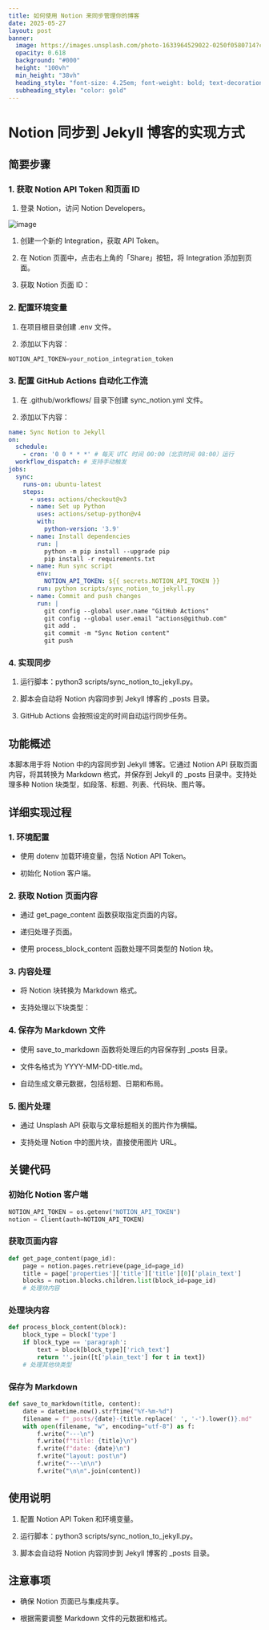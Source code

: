 ```yaml
---
title: 如何使用 Notion 来同步管理你的博客
date: 2025-05-27
layout: post
banner:
  image: https://images.unsplash.com/photo-1633964529022-0250f0580714?crop=entropy&cs=tinysrgb&fit=max&fm=jpg&ixid=M3w2OTIwMzJ8MHwxfHJhbmRvbXx8fHx8fHx8fDE3NDgzMTU1MjJ8&ixlib=rb-4.1.0&q=80&w=1080
  opacity: 0.618
  background: "#000"
  height: "100vh"
  min_height: "38vh"
  heading_style: "font-size: 4.25em; font-weight: bold; text-decoration: underline"
  subheading_style: "color: gold"
---
```


# Notion 同步到 Jekyll 博客的实现方式

## 简要步骤

### 1. 获取 Notion API Token 和页面 ID

1. 登录 Notion，访问 Notion Developers。

![image](https://prod-files-secure.s3.us-west-2.amazonaws.com/a7a0cc5a-89b9-4cda-8686-1fba0ca52f40/d19c1afe-dea5-4312-9333-786b0ba83054/image.png?X-Amz-Algorithm=AWS4-HMAC-SHA256&X-Amz-Content-Sha256=UNSIGNED-PAYLOAD&X-Amz-Credential=ASIAZI2LB4667ORR2FHX%2F20250527%2Fus-west-2%2Fs3%2Faws4_request&X-Amz-Date=20250527T031202Z&X-Amz-Expires=3600&X-Amz-Security-Token=IQoJb3JpZ2luX2VjEIn%2F%2F%2F%2F%2F%2F%2F%2F%2F%2FwEaCXVzLXdlc3QtMiJHMEUCIQCvQl1hFXuqTWiROO9uWAGLF9ZBU2SHiZClzdkByFtBHgIgDNJV5xzdxAN7Z%2BSguUF85PixvBLRNN8mM6ZtbDsqqdAq%2FwMIUhAAGgw2Mzc0MjMxODM4MDUiDK6Seg26lfZaH0U6CyrcA0tQZz6hWNpUmYAtv6ykDFeRO5iDDah6tiqlOaPo3WQAaxRe4uTwJmWtnFlu7u4YbeTq8FMKuoTufAE4XviyJa0cbg3kvtILETEH3PU27mJ4bYdqLmJnOYTwOEZSeOlUcv%2ByExCJAxyq0%2FBSQwOqz2jglbROnMq78l5071yFtw2h0rhvPwg7Uf7Jv1lUKJ2OZb0hG5zm47NaRs%2FeFHYZweU1DwCToyBJPuTYgsyhmDi94rF%2FNRLpydPyE2tRhNOyqsbshxkPYfv8clzaU7EIWFgu5vnqXrQMTsKExOWlnt8LSw9o5ddUpL8rVJF%2FwotVe%2FGZJkRegkHALIDf52XdaKp6RTb8IL%2FxwlBqcT6v3%2B3jwzwJQJiPg%2BEB4k7pz0YQ119xEYCxFMZgepMPpYB5Hkr9nbG%2FKZL74c2hK5lJW30eUZwUMokzI6mOSHGtn2an2Kyt3ED%2BmwlO5yppOeNYiCeZvP427B0SnUQt71FlFhl5qFNq4%2FqZaziMQI%2F49xRzHM8LBmBDtFTNtfmoSTvI8o%2FCmgJknjbuO13joatJnoNJx5wq07BYhb0Q2n%2BBn%2B%2FF2nDOIE4u0StqZH07iDJTZ2M1vl0AOtzhtGBtmvJxdwMGu3EW%2Fi9X4%2Btown3FMOWW1MEGOqUBf62z3D%2BRwSgVPx6SybsbCzZUesmc53AoHvb9VW98cKNqkBQLJhp8vfZ5SoLw3NgpeDWhjmnpM%2FRj3UNmIKcTMk7n7M1RnnPeZJ%2Bc0zo0aCe3WSRMdqnAN6ZsNHP6wFJ6g83xRy%2FCxlr5kxumZcc0rSe5FK2zJSohtb4K9UfQuV9rZ9c0SJAgMQNvMh%2BLw6asy0CZ5v%2B1jXsAMr8LuM2Lek2sZPPc&X-Amz-Signature=c5e5c84651b7ce15864abd210785717b3e0fc6c035343db7e06c48f0bf49688a&X-Amz-SignedHeaders=host&x-id=GetObject)

1. 创建一个新的 Integration，获取 API Token。

1. 在 Notion 页面中，点击右上角的「Share」按钮，将 Integration 添加到页面。

1. 获取 Notion 页面 ID：


### 2. 配置环境变量

1. 在项目根目录创建 .env 文件。

1. 添加以下内容：

```javascript
NOTION_API_TOKEN=your_notion_integration_token
```

### 3. 配置 GitHub Actions 自动化工作流

1. 在 .github/workflows/ 目录下创建 sync_notion.yml 文件。

1. 添加以下内容：

```yaml
name: Sync Notion to Jekyll
on:
  schedule:
    - cron: '0 0 * * *' # 每天 UTC 时间 00:00（北京时间 08:00）运行
  workflow_dispatch: # 支持手动触发
jobs:
  sync:
    runs-on: ubuntu-latest
    steps:
      - uses: actions/checkout@v3
      - name: Set up Python
        uses: actions/setup-python@v4
        with:
          python-version: '3.9'
      - name: Install dependencies
        run: |
          python -m pip install --upgrade pip
          pip install -r requirements.txt
      - name: Run sync script
        env:
          NOTION_API_TOKEN: ${{ secrets.NOTION_API_TOKEN }}
        run: python scripts/sync_notion_to_jekyll.py
      - name: Commit and push changes
        run: |
          git config --global user.name "GitHub Actions"
          git config --global user.email "actions@github.com"
          git add .
          git commit -m "Sync Notion content"
          git push
```

### 4. 实现同步

1. 运行脚本：python3 scripts/sync_notion_to_jekyll.py。

1. 脚本会自动将 Notion 内容同步到 Jekyll 博客的 _posts 目录。

1. GitHub Actions 会按照设定的时间自动运行同步任务。

## 功能概述

本脚本用于将 Notion 中的内容同步到 Jekyll 博客。它通过 Notion API 获取页面内容，将其转换为 Markdown 格式，并保存到 Jekyll 的 _posts 目录中。支持处理多种 Notion 块类型，如段落、标题、列表、代码块、图片等。

## 详细实现过程

### 1. 环境配置

- 使用 dotenv 加载环境变量，包括 Notion API Token。

- 初始化 Notion 客户端。

### 2. 获取 Notion 页面内容

- 通过 get_page_content 函数获取指定页面的内容。

- 递归处理子页面。

- 使用 process_block_content 函数处理不同类型的 Notion 块。

### 3. 内容处理

- 将 Notion 块转换为 Markdown 格式。

- 支持处理以下块类型：


### 4. 保存为 Markdown 文件

- 使用 save_to_markdown 函数将处理后的内容保存到 _posts 目录。

- 文件名格式为 YYYY-MM-DD-title.md。

- 自动生成文章元数据，包括标题、日期和布局。

### 5. 图片处理

- 通过 Unsplash API 获取与文章标题相关的图片作为横幅。

- 支持处理 Notion 中的图片块，直接使用图片 URL。

## 关键代码

### 初始化 Notion 客户端

```python
NOTION_API_TOKEN = os.getenv("NOTION_API_TOKEN")
notion = Client(auth=NOTION_API_TOKEN)
```

### 获取页面内容

```python
def get_page_content(page_id):
    page = notion.pages.retrieve(page_id=page_id)
    title = page['properties']['title']['title'][0]['plain_text']
    blocks = notion.blocks.children.list(block_id=page_id)
    # 处理块内容
```

### 处理块内容

```python
def process_block_content(block):
    block_type = block['type']
    if block_type == 'paragraph':
        text = block[block_type]['rich_text']
        return ''.join([t['plain_text'] for t in text])
    # 处理其他块类型
```

### 保存为 Markdown

```python
def save_to_markdown(title, content):
    date = datetime.now().strftime("%Y-%m-%d")
    filename = f"_posts/{date}-{title.replace(' ', '-').lower()}.md"
    with open(filename, "w", encoding="utf-8") as f:
        f.write("---\n")
        f.write(f"title: {title}\n")
        f.write(f"date: {date}\n")
        f.write("layout: post\n")
        f.write("---\n\n")
        f.write("\n\n".join(content))
```

## 使用说明

1. 配置 Notion API Token 和环境变量。

1. 运行脚本：python3 scripts/sync_notion_to_jekyll.py。

1. 脚本会自动将 Notion 内容同步到 Jekyll 博客的 _posts 目录。

## 注意事项

- 确保 Notion 页面已与集成共享。

- 根据需要调整 Markdown 文件的元数据和格式。